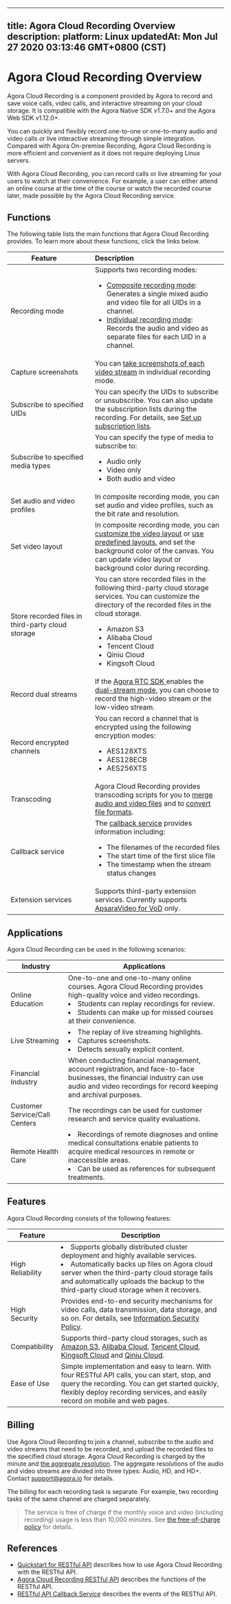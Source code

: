 
---
title: Agora Cloud Recording Overview
description: 
platform: Linux
updatedAt: Mon Jul 27 2020 03:13:46 GMT+0800 (CST)
---
# Agora Cloud Recording Overview
Agora Cloud Recording is a component provided by Agora to record and save voice calls, video calls, and interactive streaming on your cloud storage. It is compatible with the Agora Native SDK v1.7.0+ and the Agora Web SDK v1.12.0+. 

You can quickly and flexibly record one-to-one or one-to-many audio and video calls or live interactive streaming through simple integration. Compared with Agora On-premise Recording, Agora Cloud Recording is more efficient and convenient as it does not require deploying Linux servers.

With Agora Cloud Recording, you can record calls or live streaming for your users to watch at their convenience. For example, a user can either attend an online course at the time of the course or watch the recorded course later, made possible by the Agora Cloud Recording service.

## Functions

The following table lists the main functions that Agora Cloud Recording provides. To learn more about these functions, click the links below.

| <span style="white-space:nowrap;">&emsp;&emsp;&emsp;Feature&emsp;&emsp;&emsp;</span>    | Description                                                  |
| :------------------------------------------------ | :----------------------------------------------------------- |
| Recording mode                                    | Supports two recording modes:<ul><li>[Composite recording mode](../../en/cloud-recording/cloud_recording_composite_mode.md): Generates a single mixed audio and video file for all UIDs in a channel.</li><li>[Individual recording mode](../../en/cloud-recording/cloud_recording_individual_mode.md): Records the audio and video as separate files for each UID in a channel.</li></ul> |
| Capture screenshots                           | You can [take screenshots of each video stream](../../en/cloud-recording/cloud_recording_screen_capture.md) in individual recording mode.                |
| Subscribe to specified UIDs                             | You can specify the UIDs to subscribe or unsubscribe. You can also update the subscription lists during the recording. For details, see [Set up subscription lists](https://docs.agora.io/en/cloud-recording/cloud_recording_subscription).              |
| Subscribe to specified media types                       | You can specify the type of media to subscribe to:<ul><li>Audio only</li><li>Video only</li><li>Both audio and video</li></ul>|
| Set audio and video profiles                      | In composite recording mode, you can set audio and video profiles, such as the bit rate and resolution. |
| Set video layout                                  | In composite recording mode, you can [customize the video layout](https://docs.agora.io/en/cloud-recording/cloud_recording_layout?platform=Linux#a-namecustomacustomize-the-video-layout) or [use predefined layouts](https://docs.agora.io/en/cloud-recording/cloud_recording_layout?platform=Linux#a-namepredefinedaselect-from-the-predefined-layout-types), and set the background color of the canvas. You can update video layout or background color during recording. |
| Store recorded files in third-party cloud storage | You can store recorded files in the following third-party cloud storage services. You can customize the directory of the recorded files in the cloud storage.<ul><li>Amazon S3</li><li>Alibaba Cloud</li><li>Tencent Cloud</li><li>Qiniu Cloud</li><li>Kingsoft Cloud</li>|
| Record dual streams                               | If the [Agora RTC SDK ](https://docs.agora.io/en/Agora%20Platform/terms?platform=All%20Platforms#rtc-sdk)enables the [dual-stream mode](https://docs.agora.io/en/Agora%20Platform/terms?platform=All%20Platforms#dual-stream), you can choose to record the high-video stream or the low-video stream. |
| Record encrypted channels                         | You can record a channel that is encrypted using the following encryption modes:<ul><li>AES128XTS</li><li>AES128ECB</li><li>AES256XTS</li></ul> |
| Transcoding                               | Agora Cloud Recording provides transcoding scripts for you to [merge audio and video files](https://docs.agora.io/en/cloud-recording/cloud_recording_merge_files?platform=All%20Platforms) and to [convert file formats](https://docs.agora.io/en/cloud-recording/cloud_recording_convert_format?platform=All%20Platforms). |
| Callback service                                  | The [callback service](https://docs.agora.io/en/cloud-recording/cloud_recording_callback_rest?platform=All%20Platforms) provides information including:<ul><li>The filenames of the recorded files</li><li>The start time of the first slice file</li><li>The timestamp when the stream status changes</li></ul> |
| Extension services  |  Supports third-party extension services. Currently supports [ApsaraVideo for VoD](https://www.alibabacloud.com/help/doc-detail/51236.htm) only. |

## Applications

Agora Cloud Recording can be used in the following scenarios:

| Industry                      | Applications                                                 |
| ----------------------------- | ------------------------------------------------------------ |
| Online Education              | One-to-one and one-to-many online courses. Agora Cloud Recording provides high-quality voice and video recordings. <li>Students can replay recordings for review.</li><li>Students can make up for missed courses at their convenience.</li> |
| Live Streaming               | <li>The replay of live streaming highlights.</li><li>Captures screenshots.</li><li>Detects sexually explicit content.</li> |
| Financial Industry            | When conducting financial management, account registration, and face-to-face businesses, the financial industry can use audio and video recordings for record keeping and archival purposes. |
| Customer Service/Call Centers | The recordings can be used for customer research and service quality evaluations. |
| Remote Health Care            | <li>Recordings of remote diagnoses and online medical consultations enable patients to acquire medical resources in remote or inaccessible areas. </li><li> Can be used as references for subsequent treatments.</li> |

## Features

Agora Cloud Recording consists of the following features:

| Feature          | Description                                                  |
| ---------------- | ------------------------------------------------------------ |
| High Reliability | <li>Supports globally distributed cluster deployment and highly available services.</li><li>Automatically backs up files on Agora cloud server when the third-party cloud storage fails and automatically uploads the backup to the third-party cloud storage when it recovers.</li> |
| High Security    | Provides end-to-end security mechanisms for video calls, data transmission, data storage, and so on. For details, see [Information Security Policy](../../en/Agora%20Platform/security.md). |
| Compatibility    | Supports third-party cloud storages, such as [Amazon S3](https://aws.amazon.com/s3/?nc1=h_ls), [Alibaba Cloud](https://www.alibabacloud.com/product/oss), [Tencent Cloud](https://intl.cloud.tencent.com/product/cos), [Kingsoft Cloud](https://en.ksyun.com/post/product/KS3.html) and [Qiniu Cloud](https://www.qiniu.com/en/products/kodo). |
| Ease of Use      | Simple implementation and easy to learn. With four RESTful API calls, you can start, stop, and query the recording. You can get started quickly, flexibly deploy recording services, and easily record on mobile and web pages. |

## Billing

Use Agora Cloud Recording to join a channel, subscribe to the audio and video streams that need to be recorded, and upload the recorded files to the specified cloud storage. Agora Cloud Recording is charged by the minute and [the aggregate resolution](https://docs.agora.io/en/cloud-recording/billing_cloud_recording?platform=All%20Platforms#video-aggregate-resolution). The aggregate resolutions of the audio and video streams are divided into three types: Audio, HD, and HD+. Contact [support@agora.io](mailto:support@agora.io) for details.

The billing for each recording task is separate. For example, two recording tasks of the same channel are charged separately.

> The service is free of charge if the monthly voice and video (including recording) usage is less than 10,000 minutes. See [the free-of-charge policy](https://docs.agora.io/en/faq/billing_free) for details.

## References

- [Quickstart for RESTful API](../../en/cloud-recording/cloud_recording_rest.md) describes how to use Agora Cloud Recording with the RESTful API.
- [Agora Cloud Recording RESTful API](https://docs.agora.io/en/cloud-recording/restfulapi) describes the functions of the RESTful API.
- [RESTful API Callback Service](../../en/cloud-recording/cloud_recording_callback_rest.md) describes the events of the RESTful API.
